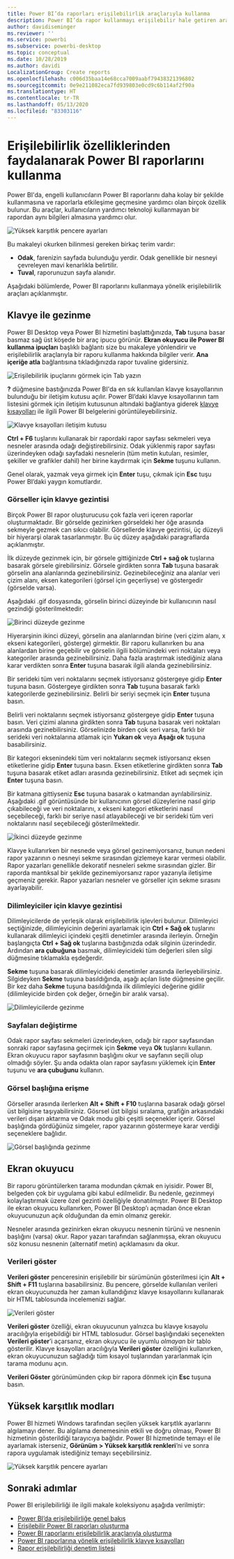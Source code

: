 ```yaml
---
title: Power BI’da raporları erişilebilirlik araçlarıyla kullanma
description: Power BI’da rapor kullanmayı erişilebilir hale getiren araçlar
author: davidiseminger
ms.reviewer: ''
ms.service: powerbi
ms.subservice: powerbi-desktop
ms.topic: conceptual
ms.date: 10/28/2019
ms.author: davidi
LocalizationGroup: Create reports
ms.openlocfilehash: c006d35baa14e68cca7009aabf79438321396802
ms.sourcegitcommit: 0e9e211082eca7fd939803e0cd9c6b114af2f90a
ms.translationtype: HT
ms.contentlocale: tr-TR
ms.lasthandoff: 05/13/2020
ms.locfileid: "83303116"
---
```

# <a name="consume-power-bi-reports-by-using-accessibility-features"></a>Erişilebilirlik özelliklerinden faydalanarak Power BI raporlarını kullanma
Power BI'da, engelli kullanıcıların Power BI raporlarını daha kolay bir şekilde kullanmasına ve raporlarla etkileşime geçmesine yardımcı olan birçok özellik bulunur. Bu araçlar, kullanıcıların yardımcı teknoloji kullanmayan bir rapordan aynı bilgileri almasına yardımcı olur.

![Yüksek karşıtlık pencere ayarları](media/desktop-accessibility/accessibility-consuming-tools-01.png)

Bu makaleyi okurken bilinmesi gereken birkaç terim vardır:

* **Odak**, farenizin sayfada bulunduğu yerdir. Odak genellikle bir nesneyi çevreleyen mavi kenarlıkla belirtilir.
* **Tuval**, raporunuzun sayfa alanıdır.

Aşağıdaki bölümlerde, Power BI raporlarını kullanmaya yönelik erişilebilirlik araçları açıklanmıştır.

## <a name="keyboard-navigation"></a>Klavye ile gezinme

Power BI Desktop veya Power BI hizmetini başlattığınızda, **Tab** tuşuna basar basmaz sağ üst köşede bir araç ipucu görünür. **Ekran okuyucu ile Power BI kullanma ipuçları** başlıklı bağlantı size bu makaleye yönlendirir ve erişilebilirlik araçlarıyla bir raporu kullanma hakkında bilgiler verir. **Ana içeriğe atla** bağlantısına tıkladığınızda rapor tuvaline gidersiniz.

![Erişilebilirlik ipuçlarını görmek için Tab yazın](media/desktop-accessibility/accessibility-consuming-tools-02.png)

**?** düğmesine bastığınızda Power BI'da en sık kullanılan klavye kısayollarının bulunduğu bir iletişim kutusu açılır. Power BI’daki klavye kısayollarının tam listesini görmek için iletişim kutusunun altındaki bağlantıya giderek [klavye kısayolları](desktop-accessibility-keyboard-shortcuts.md) ile ilgili Power BI belgelerini görüntüleyebilirsiniz.

![Klavye kısayolları iletişim kutusu](media/desktop-accessibility/accessibility-consuming-tools-03.png)

**Ctrl + F6** tuşlarını kullanarak bir rapordaki rapor sayfası sekmeleri veya nesneler arasında odağı değiştirebilirsiniz. Odak yüklenmiş rapor sayfası üzerindeyken odağı sayfadaki nesnelerin (tüm metin kutuları, resimler, şekiller ve grafikler dahil) her birine kaydırmak için **Sekme** tuşunu kullanın. 

Genel olarak, yazmak veya girmek için **Enter** tuşu, çıkmak için **Esc** tuşu Power BI’daki yaygın komutlardır.

### <a name="keyboard-navigation-for-visuals"></a>Görseller için klavye gezintisi

Birçok Power BI rapor oluşturucusu çok fazla veri içeren raporlar oluşturmaktadır. Bir görselde gezinirken görseldeki her öğe arasında sekmeyle gezmek can sıkıcı olabilir. Görsellerde klavye gezintisi, üç düzeyli bir hiyerarşi olarak tasarlanmıştır. Bu üç düzey aşağıdaki paragraflarda açıklanmıştır.

İlk düzeyde gezinmek için, bir görsele gittiğinizde **Ctrl + sağ ok** tuşlarına basarak görsele girebilirsiniz. Görsele girdikten sonra **Tab** tuşuna basarak görselin ana alanlarında gezinebilirsiniz. Gezinebileceğiniz ana alanlar veri çizim alanı, eksen kategorileri (görsel için geçerliyse) ve göstergedir (görselde varsa).

Aşağıdaki .gif dosyasında, görselin birinci düzeyinde bir kullanıcının nasıl gezindiği gösterilmektedir:

![Birinci düzeyde gezinme](media/desktop-accessibility/accessibility-consuming-tools-04.gif)

Hiyerarşinin ikinci düzeyi, görselin ana alanlarından birine (veri çizim alanı, x ekseni kategorileri, gösterge) girmektir. Bir raporu kullanırken bu ana alanlardan birine geçebilir ve görselin ilgili bölümündeki veri noktaları veya kategoriler arasında gezinebilirsiniz. Daha fazla araştırmak istediğiniz alana karar verdikten sonra **Enter** tuşuna basarak ilgili alanda gezinebilirsiniz.

Bir serideki tüm veri noktalarını seçmek istiyorsanız göstergeye gidip **Enter** tuşuna basın. Göstergeye girdikten sonra **Tab** tuşuna basarak farklı kategorilerde gezinebilirsiniz. Belirli bir seriyi seçmek için **Enter** tuşuna basın.

Belirli veri noktalarını seçmek istiyorsanız göstergeye gidip **Enter** tuşuna basın. Veri çizimi alanına girdikten sonra **Tab** tuşuna basarak veri noktaları arasında gezinebilirsiniz. Görselinizde birden çok seri varsa, farklı bir serideki veri noktalarına atlamak için **Yukarı ok** veya **Aşağı ok** tuşuna basabilirsiniz.

Bir kategori eksenindeki tüm veri noktalarını seçmek istiyorsanız eksen etiketlerine gidip **Enter** tuşuna basın. Eksen etiketlerine girdikten sonra **Tab** tuşuna basarak etiket adları arasında gezinebilirsiniz. Etiket adı seçmek için **Enter** tuşuna basın.

Bir katmana gittiyseniz **Esc** tuşuna basarak o katmandan ayrılabilirsiniz. Aşağıdaki .gif görüntüsünde bir kullanıcının görsel düzeylerine nasıl girip çıkabileceği ve veri noktalarını, x ekseni kategori etiketlerini nasıl seçebileceği, farklı bir seriye nasıl atlayabileceği ve bir serideki tüm veri noktalarını nasıl seçebileceği gösterilmektedir.

![İkinci düzeyde gezinme](media/desktop-accessibility/accessibility-consuming-tools-05.gif)

Klavye kullanırken bir nesnede veya görsel gezinemiyorsanız, bunun nedeni rapor yazarının o nesneyi sekme sırasından gizlemeye karar vermesi olabilir. Rapor yazarları genellikle dekoratif nesneleri sekme sırasından gizler. Bir raporda mantıksal bir şekilde gezinemiyorsanız rapor yazarıyla iletişime geçmeniz gerekir. Rapor yazarları nesneler ve görseller için sekme sırasını ayarlayabilir.

### <a name="keyboard-navigation-for-slicers"></a>Dilimleyiciler için klavye gezintisi

Dilimleyicilerde de yerleşik olarak erişilebilirlik işlevleri bulunur. Dilimleyici seçtiğinizde, dilimleyicinin değerini ayarlamak için **Ctrl + Sağ ok** tuşlarını kullanarak dilimleyici içindeki çeşitli denetimler arasında ilerleyin. Örneğin başlangıçta **Ctrl + Sağ ok** tuşlarına bastığınızda odak silginin üzerindedir. Ardından **ara çubuğuna** basmak, dilimleyicideki tüm değerleri silen silgi düğmesine tıklamakla eşdeğerdir.

**Sekme** tuşuna basarak dilimleyicideki denetimler arasında ilerleyebilirsiniz. Silgideyken **Sekme** tuşuna basıldığında, aşağı açılan liste düğmesine geçilir. Bir kez daha **Sekme** tuşuna basıldığında ilk dilimleyici değerine gidilir (dilimleyicide birden çok değer, örneğin bir aralık varsa).

![Dilimleyicilerde gezinme](media/desktop-accessibility/accessibility-consuming-tools-06.png)

### <a name="switching-pages"></a>Sayfaları değiştirme

Odak rapor sayfası sekmeleri üzerindeyken, odağı bir rapor sayfasından sonraki rapor sayfasına geçirmek için **Sekme** veya **Ok** tuşlarını kullanın. Ekran okuyucu rapor sayfasının başlığını okur ve sayfanın seçili olup olmadığı söyler. Şu anda odakta olan rapor sayfasını yüklemek için **Enter** tuşunu ve **ara çubuğunu** kullanın.

### <a name="accessing-the-visual-header"></a>Görsel başlığına erişme
Görseller arasında ilerlerken **Alt + Shift + F10** tuşlarına basarak odağı görsel üst bilgisine taşıyabilirsiniz. Gösrsel üst bilgisi sıralama, grafiğin arkasındaki verileri dışarı aktarma ve Odak modu gibi çeşitli seçenekler içerir. Görsel başlığında gördüğünüz simgeler, rapor yazarının göstermeye karar verdiği seçeneklere bağlıdır.

![Görsel başlığında gezinme](media/desktop-accessibility/accessibility-consuming-tools-07.png)

## <a name="screen-reader"></a>Ekran okuyucu

Bir raporu görüntülerken tarama modundan çıkmak en iyisidir. Power BI, belgeden çok bir uygulama gibi kabul edilmelidir. Bu nedenle, gezinmeyi kolaylaştırmak üzere özel gezinti özelliğiyle donatılmıştır. Power BI Desktop ile ekran okuyucu kullanırken, Power BI Desktop’ı açmadan önce ekran okuyucunuzun açık olduğundan da emin olmanız gerekir.

Nesneler arasında gezinirken ekran okuyucu nesnenin türünü ve nesnenin başlığını (varsa) okur. Rapor yazarı tarafından sağlanmışsa, ekran okuyucu söz konusu nesnenin (alternatif metin) açıklamasını da okur.

### <a name="show-data"></a>Verileri göster
**Verileri göster** penceresinin erişilebilir bir sürümünün gösterilmesi için **Alt + Shift + F11** tuşlarına basabilirsiniz. Bu pencere, görselde kullanılan verileri ekran okuyucunuzda her zaman kullandığınız klavye kısayollarını kullanarak bir HTML tablosunda incelemenizi sağlar.

![Verileri göster](media/desktop-accessibility/accessibility-04.png)

**Verileri göster** özelliği, ekran okuyucunun yalnızca bu klavye kısayolu aracılığıyla erişebildiği bir HTML tablosudur. Görsel başlığındaki seçenekten **Verileri göster**’i açarsanız, ekran okuyucu ile uyumlu *olmayan* bir tablo gösterilir.  Klavye kısayolları aracılığıyla **Verileri göster** özelliğini kullanırken, ekran okuyucunuzun sağladığı tüm kısayol tuşlarından yararlanmak için tarama modunu açın.

**Verileri Göster** görünümünden çıkıp bir rapora dönmek için **Esc** tuşuna basın.

## <a name="high-contrast-modes"></a>Yüksek karşıtlık modları

Power BI hizmeti Windows tarafından seçilen yüksek karşıtlık ayarlarını algılamayı dener. Bu algılama denemesinin etkili ve doğru olması, Power BI hizmetinin gösterildiği tarayıcıya bağlıdır. Power BI hizmetinde temayı el ile ayarlamak isterseniz, **Görünüm > Yüksek karşıtlık renkleri**’ni ve sonra rapora uygulamak istediğiniz temayı seçebilirsiniz.

![Yüksek karşıtlık pencere ayarları](media/desktop-accessibility/accessibility-consuming-tools-01.png)


## <a name="next-steps"></a>Sonraki adımlar

Power BI erişilebilirliği ile ilgili makale koleksiyonu aşağıda verilmiştir:

* [Power BI’da erişilebilirliğe genel bakış](desktop-accessibility-overview.md) 
* [Erişilebilir Power BI raporları oluşturma](desktop-accessibility-creating-reports.md) 
* [Power BI raporlarını erişilebilirlik araçlarıyla oluşturma](desktop-accessibility-creating-tools.md)
* [Power BI raporlarına yönelik erişilebilirlik klavye kısayolları](desktop-accessibility-keyboard-shortcuts.md)
* [Rapor erişilebilirliği denetim listesi](desktop-accessibility-creating-reports.md#report-accessibility-checklist)


